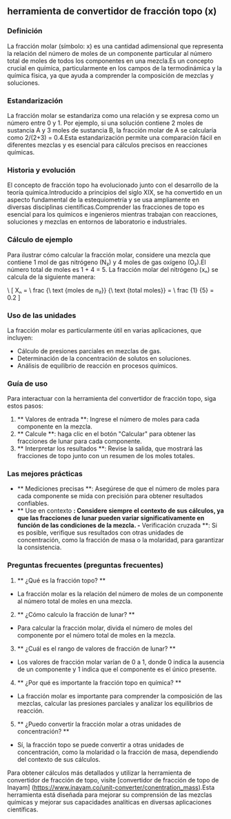 ## herramienta de convertidor de fracción topo (x)

### Definición
La fracción molar (símbolo: x) es una cantidad adimensional que representa la relación del número de moles de un componente particular al número total de moles de todos los componentes en una mezcla.Es un concepto crucial en química, particularmente en los campos de la termodinámica y la química física, ya que ayuda a comprender la composición de mezclas y soluciones.

### Estandarización
La fracción molar se estandariza como una relación y se expresa como un número entre 0 y 1. Por ejemplo, si una solución contiene 2 moles de sustancia A y 3 moles de sustancia B, la fracción molar de A se calcularía como 2/(2+3) = 0.4.Esta estandarización permite una comparación fácil en diferentes mezclas y es esencial para cálculos precisos en reacciones químicas.

### Historia y evolución
El concepto de fracción topo ha evolucionado junto con el desarrollo de la teoría química.Introducido a principios del siglo XIX, se ha convertido en un aspecto fundamental de la estequiometría y se usa ampliamente en diversas disciplinas científicas.Comprender las fracciones de topo es esencial para los químicos e ingenieros mientras trabajan con reacciones, soluciones y mezclas en entornos de laboratorio e industriales.

### Cálculo de ejemplo
Para ilustrar cómo calcular la fracción molar, considere una mezcla que contiene 1 mol de gas nitrógeno (N₂) y 4 moles de gas oxígeno (O₂).El número total de moles es 1 + 4 = 5. La fracción molar del nitrógeno (xₙ) se calcula de la siguiente manera:

\ [
Xₙ = \ frac {\ text {moles de n₂}} {\ text {total moles}} = \ frac {1} {5} = 0.2
\]

### Uso de las unidades
La fracción molar es particularmente útil en varias aplicaciones, que incluyen:
- Cálculo de presiones parciales en mezclas de gas.
- Determinación de la concentración de solutos en soluciones.
- Análisis de equilibrio de reacción en procesos químicos.

### Guía de uso
Para interactuar con la herramienta del convertidor de fracción topo, siga estos pasos:
1. ** Valores de entrada **: Ingrese el número de moles para cada componente en la mezcla.
2. ** Calcule **: haga clic en el botón "Calcular" para obtener las fracciones de lunar para cada componente.
3. ** Interpretar los resultados **: Revise la salida, que mostrará las fracciones de topo junto con un resumen de los moles totales.

### Las mejores prácticas
- ** Mediciones precisas **: Asegúrese de que el número de moles para cada componente se mida con precisión para obtener resultados confiables.
- ** Use en contexto **: Considere siempre el contexto de sus cálculos, ya que las fracciones de lunar pueden variar significativamente en función de las condiciones de la mezcla.
-** Verificación cruzada **: Si es posible, verifique sus resultados con otras unidades de concentración, como la fracción de masa o la molaridad, para garantizar la consistencia.

### Preguntas frecuentes (preguntas frecuentes)

1. ** ¿Qué es la fracción topo? **
- La fracción molar es la relación del número de moles de un componente al número total de moles en una mezcla.

2. ** ¿Cómo calculo la fracción de lunar? **
- Para calcular la fracción molar, divida el número de moles del componente por el número total de moles en la mezcla.

3. ** ¿Cuál es el rango de valores de fracción de lunar? **
- Los valores de fracción molar varían de 0 a 1, donde 0 indica la ausencia de un componente y 1 indica que el componente es el único presente.

4. ** ¿Por qué es importante la fracción topo en química? **
- La fracción molar es importante para comprender la composición de las mezclas, calcular las presiones parciales y analizar los equilibrios de reacción.

5. ** ¿Puedo convertir la fracción molar a otras unidades de concentración? **
- Sí, la fracción topo se puede convertir a otras unidades de concentración, como la molaridad o la fracción de masa, dependiendo del contexto de sus cálculos.

Para obtener cálculos más detallados y utilizar la herramienta de convertidor de fracción de topo, visite [convertidor de fracción de topo de Inayam] (https://www.inayam.co/unit-converter/conentration_mass).Esta herramienta está diseñada para mejorar su comprensión de las mezclas químicas y mejorar sus capacidades analíticas en diversas aplicaciones científicas.